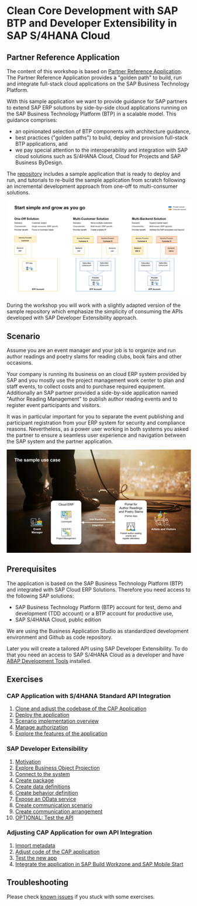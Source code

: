 # Clean Core Development with SAP BTP and Developer Extensibility in SAP S/4HANA Cloud

## Partner Reference Application

The content of this workshop is based on [Partner Reference Application](https://github.com/SAP-samples/sme-partner-reference-application/). The Partner Reference Application provides a "golden path" to build, run and integrate full-stack cloud applications on the SAP Business Technology Platform.

With this sample application we want to provide guidance for SAP partners to extend SAP ERP solutions by side-by-side cloud applications running on the SAP Business Technology Platform (BTP) in a scalable model. This guidance comprises:
- an opinionated selection of BTP components with architecture guidance,
- best practices ("golden paths") to build, deploy and provision full-stack BTP applications, and
- we pay special attention to the interoperability and integration with SAP cloud solutions such as S/4HANA Cloud, Cloud for Projects and SAP Business ByDesign.

The [repository](https://github.com/SAP-samples/sme-partner-reference-application/) includes a sample application that is ready to deploy and run, and tutorials to re-build the sample application from scratch following an incremental development approach from one-off to multi-consumer solutions.

![Incremental approach](https://github.com/SAP-samples/sme-partner-reference-application/raw/main/Tutorials/images/readme_incremental-approach.jpg)

During the workshop you will work with a slightly adapted version of the sample repository which emphasize the simplicity of consuming the APIs developed with SAP Developer Extensibility approach.

## Scenario

Assume you are an event manager and your job is to organize and run author readings and poetry slams for reading clubs, book fairs and other occasions.

Your company is running its business on an cloud ERP system provided by SAP and you mostly use the project management work center to plan and staff events, to collect costs and to purchase required equipment. Additionally an SAP partner provided a side-by-side application named "Author Reading Management" to publish author reading events and to register event participants and visitors.

It was in particular important for you to separate the event publishing and participant registration from your ERP system for security and compliance reasons. Nevertheless, as a power user working in both systems you asked the partner to ensure a seamless user experience and navigation between the SAP system and the partner application.

![Sample use case](https://github.com/SAP-samples/sme-partner-reference-application/raw/main/Tutorials/images/readme_sample-use-case.jpg)

## Prerequisites

The application is based on the SAP Business Technology Platform (BTP) and integrated with SAP Cloud ERP Solutions. Therefore you need access to the following SAP solutions:

- SAP Business Technology Platform (BTP) account for test, demo and development (TDD account) or a BTP account for productive use,
- SAP S/4HANA Cloud, public edition

We are using the Business Application Studio as standardized development environment and Github as code repository.

Later you will create a tailored API using SAP Developer Extensibility. To do that you need an access to SAP S/4HANA Cloud as a developer and have [ABAP Development Tools](https://tools.eu1.hana.ondemand.com/#abap) installed.

## Exercises

### CAP Application with S/4HANA Standard API Integration

1. [Clone and adjust the codebase of the CAP Application](./part1/clone.md)
2. [Deploy the application](./part1/deploy.md)
3. [Scenario implementation overview](./part1/overview.md)
4. [Manage authorization](./part1/authorization.md)
5. [Explore the features of the application](./part1/explore.md)

### SAP Developer Extensibility

1. [Motivation](./part2/motivation.md)
2. [Explore Business Object Projection](./part2/bo-projection.md)
3. [Connect to the system](./part2/adt.md)
4. [Create package](./part2/package.md)
5. [Create data definitions](./part2/data-definitions.md)
6. [Create behavior definition](./part2/behavior-definition.md)
7. [Expose an OData service](./part2/expose.md)
8. [Create communication scenario](./part2/scenario.md)
9. [Create communication arrangement](./part2/arrangement.md)
10. [OPTIONAL: Test the API](./part2/test.md)

### Adjusting CAP Application for own API Integration

1. [Import metadata](./part3/metadata.md)
2. [Adjust code of the CAP application](./part3/adjust.md)
3. [Test the new app](./part3/test.md)
4. [Integrate the application in SAP Build Workzone and SAP Mobile Start](./part3/workzone.md)

## Troubleshooting

Please check [known issues](./troubleshooting.md) if you stuck with some exercises.
